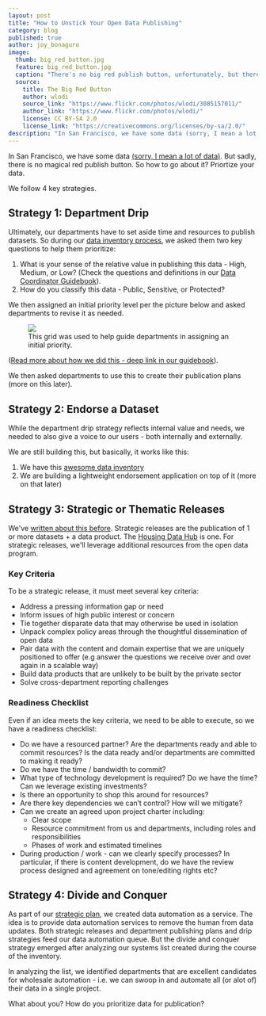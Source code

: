 ```yaml
---
layout: post
title: "How to Unstick Your Open Data Publishing"
category: blog
published: true
author: joy_bonaguro
image:
  thumb: big_red_button.jpg
  feature: big_red_button.jpg
  caption: "There's no big red publish button, unfortunately, but there are strategies to get data published."
  source:
    title: The Big Red Button
    author: wlodi
    source_link: "https://www.flickr.com/photos/wlodi/3085157011/"
    author_link: "https://www.flickr.com/photos/wlodi/"
    license: CC BY-SA 2.0
    license_link: "https://creativecommons.org/licenses/by-sa/2.0/"
description: "In San Francisco, we have some data (sorry, I mean a lot of data). But sadly, there is no magical red publish button. So how to go about it? Priortize your data. We follow 4 key strategies."
---
```


In San Francisco, we have some data [(sorry, I mean a lot of data)](https://data.sfgov.org/City-Management-and-Ethics/Dataset-Inventory/y8fp-fbf5). But sadly, there is no magical red publish button. So how to go about it? Priortize your data.

We follow 4 key strategies.

## Strategy 1: Department Drip
Ultimately, our departments have to set aside time and resources to publish datasets. So during our [data inventory process]({{site.baseurl}}/blog/5-ways-to-scale-mountain-of-data/), we asked them two key questions to help them prioritize:

 1. What is your sense of the relative value in publishing this data - High, Medium, or Low? (Check the questions and definitions in our [Data Coordinator Guidebook](https://docs.google.com/document/d/1CJ2uZSYEYcPb6bpcr24kcRCV0zDN-9xYE-o7FA23EMk/edit?usp=sharing)).
 2. How do you classify this data - Public, Sensitive, or Protected?

We then assigned an initial priority level per the picture below and asked departments to revise it as needed.

<figure>
	<img src="{{ site.baseurl }}/img/blog/PrioritizationGrid-DataSF.png">
	<figcaption>This grid was used to help guide departments in assigning an initial priority.</figcaption>
</figure>

([Read more about how we did this - deep link in our guidebook](https://docs.google.com/document/d/1CJ2uZSYEYcPb6bpcr24kcRCV0zDN-9xYE-o7FA23EMk/edit#heading=h.u72jj7ir95pq)).

We then asked departments to use this to create their publication plans (more on this later).

## Strategy 2: Endorse a Dataset 
While the department drip strategy reflects internal value and needs, we needed to also give a voice to our users - both internally and externally.

We are still building this, but basically, it works like this:

 1. We have this [awesome data inventory](https://data.sfgov.org/City-Management-and-Ethics/Dataset-Inventory/y8fp-fbf5)
 2. We are building a lightweight endorsement application on top of it (more on that later)

## Strategy 3: Strategic or Thematic Releases 
We've [written about this before]({{site.baseurl}}/blog/housing-data-hub-launched/). Strategic releases are the publication of 1 or more datasets + a data product. The [Housing Data Hub](http://housing.datasf.org/) is one. For strategic releases, we'll leverage additional resources from the open data program.

### Key Criteria ###
To be a strategic release, it must meet several key criteria:

 - Address a pressing information gap or need
 - Inform issues of high public interest or concern
 - Tie together disparate data that may otherwise be used in isolation
 - Unpack complex policy areas through the thoughtful dissemination of open data
 - Pair data with the content and domain expertise that we are uniquely positioned to offer (e.g answer the questions we receive over and over again in a scalable way)
 - Build data products that are unlikely to be built by the private sector
 - Solve cross-department reporting challenges

### Readiness Checklist 
Even if an idea meets the key criteria, we need to be able to execute, so we have a readiness checklist:

 - Do we have a resourced partner? Are the departments ready and able to commit resources? Is the data ready and/or departments are committed to making it ready?
 - Do we have the time / bandwidth to commit?
 - What type of technology development is required? Do we have the time? Can we leverage existing investments?
 - Is there an opportunity to shop this around for resources?
 - Are there key dependencies we can’t control? How will we mitigate?
 - Can we create an agreed upon project charter including:
    - Clear scope
    - Resource commitment from us and departments, including roles and responsibilities
    - Phases of work and estimated timelines
 - During production / work - can we clearly specify processes? In particular, if there is content development, do we have the review process designed and agreement on tone/editing rights etc?

## Strategy 4: Divide and Conquer 
As part of our [strategic plan]({{site.baseurl}}/about/), we created data automation as a service. The idea is to provide data automation services to remove the human from data updates. Both strategic releases and department publishing plans and drip strategies feed our data automation queue. But the divide and conquer strategy emerged after analyzing our systems list created during the course of the inventory.

In analyzing the list, we identified departments that are excellent candidates for wholesale automation - i.e. we can swoop in and automate all (or alot of) their data in a single project.

What about you? How do you prioritize data for publication?